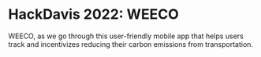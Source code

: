 # HackDavis 2022: WEECO
WEECO, as we go through this user-friendly mobile app that helps users track and incentivizes reducing their carbon emissions from transportation.
